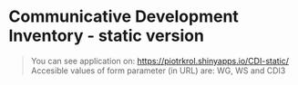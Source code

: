 # Communicative Development Inventory - static version
> You can see application on: https://piotrkrol.shinyapps.io/CDI-static/
> Accesible values of form parameter (in URL) are: WG, WS and CDI3